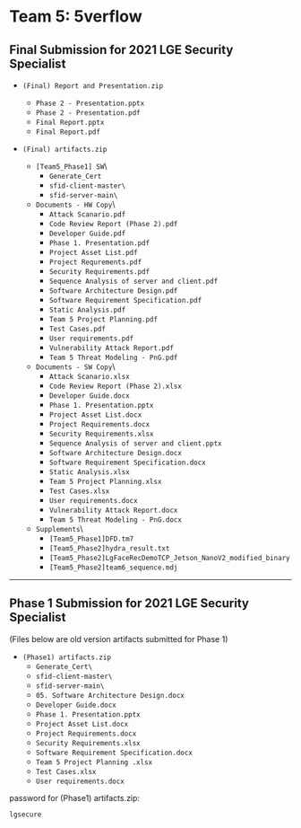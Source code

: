 # Team 5: 5verflow
## Final Submission for 2021 LGE Security Specialist

- `(Final) Report and Presentation.zip`
  - `Phase 2 - Presentation.pptx`
  - `Phase 2 - Presentation.pdf`
  - `Final Report.pptx`
  - `Final Report.pdf`

- `(Final) artifacts.zip`
  - `[Team5_Phase1] SW`\
    - `Generate_Cert`
    - `sfid-client-master\`
    - `sfid-server-main\`
  - `Documents - HW Copy`\
    - `Attack Scanario.pdf`
    - `Code Review Report (Phase 2).pdf`
    - `Developer Guide.pdf`
    - `Phase 1. Presentation.pdf`
    - `Project Asset List.pdf`
    - `Project Requrements.pdf`
    - `Security Requirements.pdf`
    - `Sequence Analysis of server and client.pdf`
    - `Software Architecture Design.pdf`
    - `Software Requirement Specification.pdf`
    - `Static Analysis.pdf`
    - `Team 5 Project Planning.pdf`
    - `Test Cases.pdf`
    - `User requirements.pdf`
    - `Vulnerability Attack Report.pdf`
    - `Team 5 Threat Modeling - PnG.pdf`
  - `Documents - SW Copy`\
    - `Attack Scanario.xlsx`
    - `Code Review Report (Phase 2).xlsx`
    - `Developer Guide.docx`
    - `Phase 1. Presentation.pptx`
    - `Project Asset List.docx`
    - `Project Requirements.docx`
    - `Security Requirements.xlsx`
    - `Sequence Analysis of server and client.pptx`
    - `Software Architecture Design.docx`
    - `Software Requirement Specification.docx`
    - `Static Analysis.xlsx`
    - `Team 5 Project Planning.xlsx`
    - `Test Cases.xlsx`
    - `User requirements.docx`
    - `Vulnerability Attack Report.docx`
    - `Team 5 Threat Modeling - PnG.docx`
  - `Supplements`\
    - `[Team5_Phase1]DFD.tm7`
    - `[Team5_Phase2]hydra_result.txt`
    - `[Team5_Phase2]LgFaceRecDemoTCP_Jetson_NanoV2_modified_binary`
    - `[Team5_Phase2]team6_sequence.mdj`

---
## Phase 1 Submission for 2021 LGE Security Specialist
(Files below are old version artifacts submitted for Phase 1)

- `(Phase1) artifacts.zip` 
  - `Generate_Cert\`
  - `sfid-client-master\`
  - `sfid-server-main\`
  - `05. Software Architecture Design.docx`
  - `Developer Guide.docx`
  - `Phase 1. Presentation.pptx`
  - `Project Asset List.docx`
  - `Project Requirements.docx`
  - `Security Requirements.xlsx`
  - `Software Requirement Specification.docx`
  - `Team 5 Project Planning .xlsx`
  - `Test Cases.xlsx`
  - `User requirements.docx`


password for (Phase1) artifacts.zip:
```
lgsecure
```

